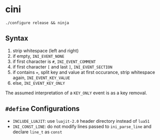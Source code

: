 # cini

`./configure release && ninja`

## Syntax

1. strip whitespace (left and right)
2. if empty, `INI_EVENT_NONE`
3. if first character is `#`, `INI_EVENT_COMMENT`
4. if first character `[` and last `]`, `INI_EVENT_SECTION`
5. if contains `=`,
   split key and value at first occurance, strip whitespace again, `INI_EVENT_KEY_VALUE`
6. else, `INI_EVENT_KEY_ONLY`

The assumed interpretation of a `KEY_ONLY` event is as a key removal.

## `#define` Configurations

 - `INCLUDE_LUAJIT`: use `luajit-2.0` header directory instead of `lua51`
 - `INI_CONST_LINE`: do not modify lines passed to `ini_parse_line` and declare `line_t` as `const`
